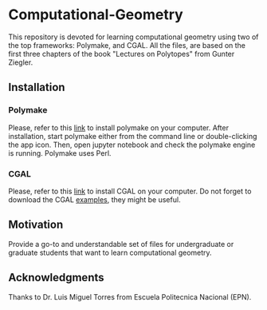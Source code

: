 # Computational-Geometry
This repository is devoted for learning computational geometry using two of the top frameworks: Polymake, and CGAL. All the files, are based on the first three chapters of the book "Lectures on Polytopes" from Gunter Ziegler.

## Installation
### Polymake
Please, refer to this [link](https://polymake.org/doku.php/download/start) to install polymake on your computer. After installation, start polymake either from the command line or double-clicking the app icon. Then, open jupyter notebook and check the polymake engine is running. Polymake uses Perl.

### CGAL
Please, refer to this [link](https://www.cgal.org/download.html) to install CGAL on your computer. Do not forget to download the CGAL [examples](https://github.com/CGAL/cgal/releases/download/v5.3/CGAL-5.3-examples.tar.xz), they might be useful.

## Motivation
Provide a go-to and understandable set of files for undergraduate or graduate students that want to learn computational geometry.

## Acknowledgments
Thanks to Dr. Luis Miguel Torres from Escuela Politecnica Nacional (EPN).

